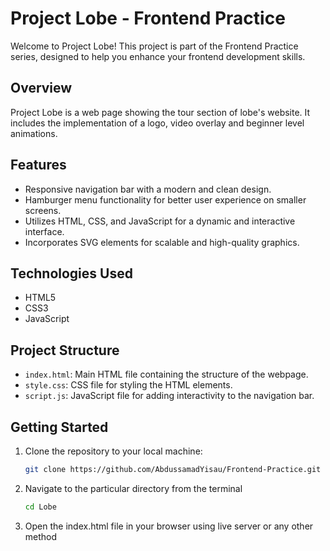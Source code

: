 # Project Lobe - Frontend Practice

Welcome to Project Lobe! This project is part of the Frontend Practice series, designed to help you enhance your frontend development skills.

## Overview

Project Lobe is a web page showing the tour section of lobe's website. It includes the implementation of a logo, video overlay and beginner level animations.

## Features

- Responsive navigation bar with a modern and clean design.
- Hamburger menu functionality for better user experience on smaller screens.
- Utilizes HTML, CSS, and JavaScript for a dynamic and interactive interface.
- Incorporates SVG elements for scalable and high-quality graphics.

## Technologies Used

- HTML5
- CSS3
- JavaScript


## Project Structure

- `index.html`: Main HTML file containing the structure of the webpage.
- `style.css`: CSS file for styling the HTML elements.
- `script.js`: JavaScript file for adding interactivity to the navigation bar.

## Getting Started

1. Clone the repository to your local machine:

   ```bash
   git clone https://github.com/AbdussamadYisau/Frontend-Practice.git

2. Navigate to the particular directory from the terminal
    ```bash
    cd Lobe
    
3. Open the index.html file in your browser using live server or any other method